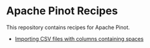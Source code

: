 # Apache Pinot Recipes

This repository contains recipes for Apache Pinot.

* [Importing CSV files with columns containing spaces](recipes/csv-files-spaces-column-names/README.md)